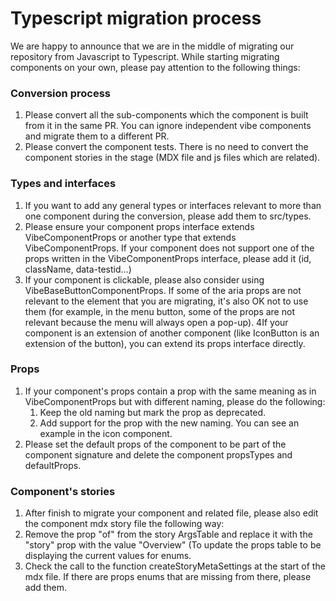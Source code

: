 # Typescript migration process
We are happy to announce that we are in the middle of migrating our repository from Javascript to Typescript.
While starting migrating components on your own, please pay attention to the following things:

### Conversion process
1. Please convert all the sub-components which the component is built from it in the same PR. You can ignore independent vibe components and migrate them to a different PR.
2. Please convert the component tests. There is no need to convert the component stories in the stage (MDX file and js files which are related).

### Types and interfaces
1. If you want to add any general types or interfaces relevant to more than one component during the conversion, please add them to src/types.
2. Please ensure your component props interface extends VibeComponentProps or another type that extends VibeComponentProps. If your component does not support one of the props written in the VibeComponentProps interface, please add it (id, className, data-testid…)
3. If your component is clickable, please also consider using VibeBaseButtonComponentProps. If some of the aria props are not relevant to the element that you are migrating, it's also OK not to use them (for example, in the menu button, some of the props are not relevant because the menu will always open a pop-up).
4If your component is an extension of another component (like IconButton is an extension of the button), you can extend its props interface directly.

### Props
1. If your component's props contain a prop with the same meaning as in VibeComponentProps  but with different naming, please do the following:
   1. Keep the old naming but mark the prop as deprecated.
   2. Add support for the prop with the new naming. You can see an example in the icon component.
2. Please set the default props of the component to be part of the component signature and delete the component propsTypes and defaultProps. 

### Component's stories
1. After finish to migrate your component and related file, please also edit the component mdx story file the following way:
2. Remove the prop "of" from the story ArgsTable and replace it with the "story" prop with the value "Overview" (To update the props table to be displaying the current values for enums. 
3. Check the call to the function createStoryMetaSettings at the start of the mdx file. If there are props enums that are missing from there, please add them.
